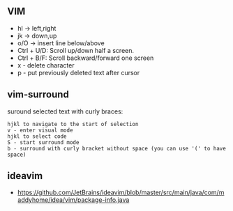 ## VIM
* hl -> left,right
* jk -> down,up
* o/O -> insert line below/above
* Ctrl + U/D: Scroll up/down half a screen.
* Ctrl + B/F: Scroll backward/forward one screen
* x - delete character
* p - put previously deleted text after cursor

## vim-surround
suround selected text with curly braces:
```
hjkl to navigate to the start of selection
v - enter visual mode
hjkl to select code
S - start surround mode
b - surround with curly bracket without space (you can use '(' to have space)
```


## ideavim
* https://github.com/JetBrains/ideavim/blob/master/src/main/java/com/maddyhome/idea/vim/package-info.java
